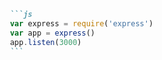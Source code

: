 ````md
 ```js		  
 var express = require('express')		  
 var app = express()		  
 app.listen(3000)		  
 ```		  
 ````
